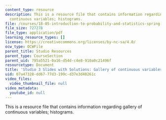 ```yaml
---
content_type: resource
description: This is a resource file that contains information regarding gallery of
  continuous variables; histograms.
file: /courses/18-05-introduction-to-probability-and-statistics-spring-2014/07a47328dd6777d3199cd37e3d48261c_MIT18_05S14_studio3slides.pdf
file_size: 727278
file_type: application/pdf
learning_resource_types: []
license: https://creativecommons.org/licenses/by-nc-sa/4.0/
ocw_type: OCWFile
parent_title: Studio Resources
parent_type: CourseSection
parent_uid: 795a5521-0a16-d54d-c4e8-910a0c21496f
resourcetype: Document
title: 'Studio 3 Slides with Solutions: Gallery of continuous variables; histograms'
uid: 07a47328-dd67-77d3-199c-d37e3d48261c
video_files:
  video_thumbnail_file: null
video_metadata:
  youtube_id: null
---
```

This is a resource file that contains information regarding gallery of continuous variables; histograms.